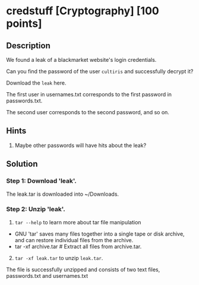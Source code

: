 # credstuff [Cryptography] [100 points]

## Description 

We found a leak of a blackmarket website's login credentials. 

Can you find the password of the user `cultiris` and successfully decrypt it?

Download the `leak` here.

The first user in usernames.txt corresponds to the first password in passwords.txt. 

The second user corresponds to the second password, and so on.

## Hints

1. Maybe other passwords will have hits about the leak?

## Solution

### Step 1: Download 'leak'.
The leak.tar is downloaded into ~/Downloads.

### Step 2: Unzip 'leak'.
1) `tar --help` to learn more about tar file manipulation
  * GNU 'tar' saves many files together into a single tape or disk archive, and can restore individual files from the archive.
  * tar -xf archive.tar          # Extract all files from archive.tar.

2) `tar -xf leak.tar` to unzip `leak.tar`.

The file is successfully unzipped and consists of two text files, passwords.txt and usernames.txt

###
